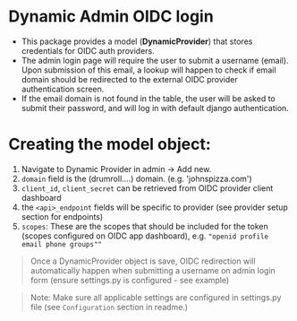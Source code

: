 # Dynamic Admin OIDC login

 - This package provides a model (**DynamicProvider**) that stores credentials for OIDC auth providers.
 - The admin login page will require the user to submit a username (email). Upon submission of this email, a 
lookup will happen to check if email domain should be redirected to the external OIDC provider authentication screen.
 - If the email domain is not found in the table, the user will be asked to submit their password, and will log in with
default django authentication.

# Creating the model object:
   1. Navigate to Dynamic Provider in admin -> Add new.
   2. `domain` field is the (drumroll....) domain. (e.g. 'johnspizza.com')
   3. `client_id`, `client_secret` can be retrieved from OIDC provider client dashboard
   4. the `<api>_endpoint` fields will be specific to provider (see provider setup section for endpoints)
   5. `scopes`: These are the scopes that should be included for the token (scopes configured on OIDC app dashboard), e.g. `"openid profile email phone groups""`
>Once a DynamicProvider object is save, OIDC redirection will automatically happen when submitting a username on admin login form (ensure settings.py is configured - see example)

> Note: Make sure all applicable settings are configured in settings.py file (see `Configuration` section in readme.)